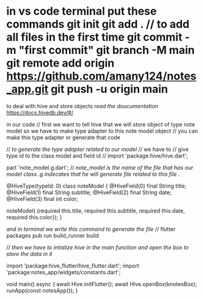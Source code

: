 in vs code terminal put these commands
git init
git add .   // to add all files in the first time
git commit -m "first commit"
git branch -M main
git remote add origin https://github.com/amany124/notes_app.git
git push -u origin main
=============================================================

to deal with hive and store objects 
*read the doucumentation* 
https://docs.hivedb.dev/#/

in our code 
// first we want to tell hive that we will store object of type note model so we have to make type adapter to this note model object 
// you can make this type adapter or generate that code 

// *to generate the type adapter related to our model* 
// we have to
// give type id to the class model and field id
// import 'package:hive/hive.dart';

part 'note_model.g.dart'; 
 // *note_model is the name of the file that has our model class .g indecates that he will generate file related to this file .*

@HiveType(typeId: 0)
class noteModel {
  @HiveField(0)
  final String title;
   @HiveField(1)
  final String subtitle;
   @HiveField(2)
  final String date;
   @HiveField(3)
  final int color;

  noteModel(
      {required this.title,
      required this.subtitle,
      required this.date,
      required this.color});
}

 *and in terminal we write this command to generate the file*
// flutter packages pub run build_runner build

// *then we have to intialize hive in the main function and open the box to store the data in it*

import 'package:hive_flutter/hive_flutter.dart';
import 'package:notes_app/widgets/constants.dart';

void main() async {
  await Hive.initFlutter();
 await Hive.openBox(knotesBox);
  runApp(const notesApp());
}